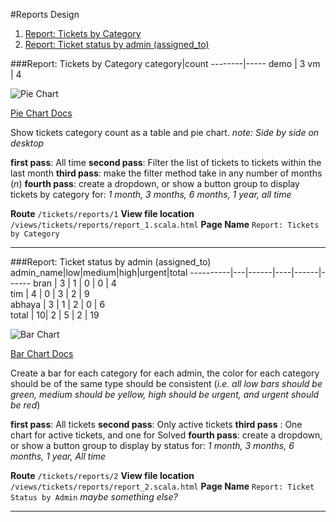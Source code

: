 #Reports Design

1. [Report: Tickets by Category](#report-tickets-by-category#)
2. [Report: Ticket status by admin (assigned_to)](#report-ticket-status-by-admin-assigned_to)


###Report: Tickets by Category
category|count
--------|-----
demo    | 3
vm      | 4

![Pie Chart](https://github.com/tim-hoff/csra-lab-mgnt-system/tree/features/report/public/images/piechart.png "Example Pie Chart")

[Pie Chart Docs](http://www.chartjs.org/docs/#doughnut-pie-chart)

Show tickets category count as a table and pie chart.
*note: Side by side on desktop*

**first pass**:  All time
**second pass**: Filter the list of tickets to tickets within the last month
**third pass**: make the filter method take in any number of months (*n*)
**fourth pass**: create a dropdown, or show a button group to display tickets by category for: *1 month, 3 months, 6 months, 1 year, all time*

**Route** `/tickets/reports/1`
**View file location** `/views/tickets/reports/report_1.scala.html`
**Page Name** `Report: Tickets by Category`
___


###Report: Ticket status by admin (assigned_to)
admin_name|low|medium|high|urgent|total
----------|---|------|----|------|------
bran      | 3 |  1   | 0  |  0   |  4   
tim       | 4 |  0   | 3  |  2   |  9   
abhaya    | 3 |  1   | 2  |  0   |  6   
total     | 10|  2   | 5  |  2   |  19

![Bar Chart](https://github.com/tim-hoff/csra-lab-mgnt-system/tree/features/report/public/images/barchart.png "Example Bar Chart")

[Bar Chart Docs](http://www.chartjs.org/docs/#bar-chart)

Create a bar for each category for each admin, the color for each category should be of the same type should be consistent (*i.e. all low bars should be green, medium should be yellow, high should be urgent, and urgent should be red*)

**first pass**: All tickets
**second pass**: Only active tickets
**third pass** : One chart for active tickets, and one for Solved
**fourth pass**: create a dropdown, or show a button group to display by status for: *1 month, 3 months, 6 months, 1 year, All time*

**Route** `/tickets/reports/2`
**View file location** `/views/tickets/reports/report_2.scala.html`
**Page Name** `Report: Ticket Status by Admin` *maybe something else?*

---
